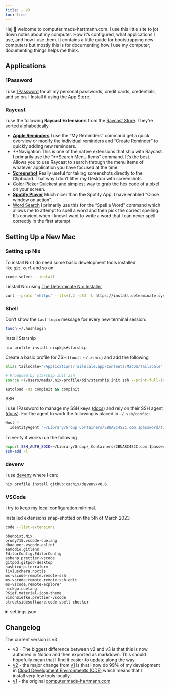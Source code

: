```yaml
---
title: ~ v3
toc: true
---
```


<!--
    DO NOT EDIT
    This has been generated by a script. Any changes you make will be overwritten.
-->

Hej 👋 welcome to computer.mads-hartmann.com. I use this little site to jot down notes about my computer. How it’s configured, what applications I use, and how I use them. It contains a little guide for bootstrapping new computers but mostly this is for documenting how I use my computer; documenting things helps me think.


## Applications


### 1Password


I use [1Password](https://1password.com/) for all my personal passwords, credit cards, credentials, and so on. I Install it using the App Store.


### Raycast


I use the following **Raycast Extensions** from the [Raycast Store](https://www.raycast.com/store). They’re sorted alphabetically

- [**Apple Reminders**](https://www.raycast.com/raycast/apple-reminders)
I use the “My Reminders” command get a quick overview or modify the individual reminders and “Create Reminder” to quickly adding new reminders.
- **Navigation
This is one of the native extensions that ship with Raycast. I primarily use the “**Search Menu Items” command. It’s the best. Allows you to use Raycast to search through the menu items of whatever application you have focused at the time.
- [**Screenshot**](https://www.raycast.com/Aayush9029/screenshot)
Really useful for taking screenshots directly to the Clipboard. That way I don’t litter my Desktop with screenshots.
- [Color Picker](https://www.raycast.com/thomas/color-picker)
Quickest and simplest way to grab the hex code of a pixel on your screen.
- [**Spotify Player**](https://www.raycast.com/mattisssa/spotify-player)
Much nicer than the Spotify App. I have enabled “Close window on action”.
- [Word Search](https://www.raycast.com/rishabswift/word-search)
I primarily use this for the “Spell a Word” command which allows me to attempt to spell a word and then pick the correct spelling. It’s convient when I know I want to write a word that I can never spell correctly in the first attempt.

## Setting Up a New Mac


### Setting up Nix


To install Nix I do need some basic development tools installed like `git`, `curl` and so on:


```bash
xcode-select --install
```


I install Nix using [The Determinate Nix Installer](https://github.com/DeterminateSystems/nix-installer)


```bash
curl --proto '=https' --tlsv1.2 -sSf -L https://install.determinate.systems/nix | sh -s -- install
```


### Shell


Don’t show the `Last login` message for every new terminal session:


```bash
touch ~/.hushlogin
```


Install Starship


```bash
nix profile install nixpkgs#starship
```


Create a basic profile for ZSH (`touch ~/.zshrc`) and add the following


```bash
alias tailscale="/Applications/Tailscale.app/Contents/MacOS/Tailscale"

# Produced by starship init zsh
source <(/Users/mads/.nix-profile/bin/starship init zsh --print-full-init)

autoload -Uz compinit && compinit
```


SSH


I use 1Password to manage my SSH keys ([docs](https://developer.1password.com/docs/ssh)) and rely on their SSH agent ([docs](https://developer.1password.com/docs/ssh/agent)). For the agent to work the following is placed in `~/.ssh/config`:


```bash
Host *
  IdentityAgent "~/Library/Group Containers/2BUA8C4S2C.com.1password/t/agent.sock"
```


To verify it works run the following


```bash
export SSH_AUTH_SOCK=~/Library/Group\ Containers/2BUA8C4S2C.com.1password/t/agent.sock
ssh-add -l
```


### devenv


I use [devenv](https://devenv.sh/) where I can:


```bash
nix profile install github:cachix/devenv/v0.6
```


### VSCode


I try to keep my local configuration minimal.


Installed extensions snap-shotted on the 5th of March 2023


```bash
code --list-extensions
```


```text
bbenoist.Nix
brody715.vscode-cuelang
dbaeumer.vscode-eslint
eamodio.gitlens
EditorConfig.EditorConfig
esbenp.prettier-vscode
gitpod.gitpod-desktop
hashicorp.terraform
liviuschera.noctis
ms-vscode-remote.remote-ssh
ms-vscode-remote.remote-ssh-edit
ms-vscode.remote-explorer
nickgo.cuelang
PKief.material-icon-theme
SimonSiefke.prettier-vscode
streetsidesoftware.code-spell-checker
```

<details>
<summary>settings.json</summary>

```text
{
  "editor.multiCursorModifier": "ctrlCmd",
  "editor.formatOnSave": true,
  "workbench.activityBar.visible": true,
  "workbench.colorTheme": "Noctis Minimus",
  "workbench.startupEditor": "none",
  "window.restoreWindows": "none",
  "window.commandCenter": true,
  "workbench.iconTheme": "material-icon-theme",
  "[javascript]": {
    "editor.defaultFormatter": "esbenp.prettier-vscode"
  },
  "[typescript]": {
    "editor.defaultFormatter": "esbenp.prettier-vscode"
  },
  "[json]": {
    "editor.defaultFormatter": "esbenp.prettier-vscode"
  },
  "[css]": {
    "editor.defaultFormatter": "esbenp.prettier-vscode"
  },
  "[scss]": {
    "editor.defaultFormatter": "esbenp.prettier-vscode"
  },
  "[typescriptreact]": {
    "editor.defaultFormatter": "esbenp.prettier-vscode"
  }
}
```


</details>


## Changelog


The current version is v3

- v3 - The biggest difference between v2 and v3 is that this is now authored in Notion and then exported as markdown. This should hopefully mean that I find it easier to update along the way.
- [v2](https://computer.mads-hartmann.com/v2) - the major change from [v1](https://computer.mads-hartmann.com/v1) is that I now do 99% of my development in [Cloud Development Environments (CDE)](https://www.gitpod.io/cde) which means that I install _very_ few tools locally.
- [v1](https://computer.mads-hartmann.com/v1) - the original [computer.mads-hartmann.com](http://computer.mads-hartmann.com/)

